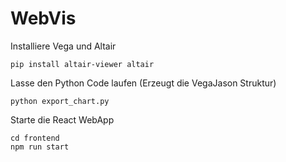 
# WebVis

Installiere Vega und Altair

    pip install altair-viewer altair

Lasse den Python Code laufen (Erzeugt die VegaJason Struktur)

    python export_chart.py

Starte die React WebApp

    cd frontend
    npm run start

